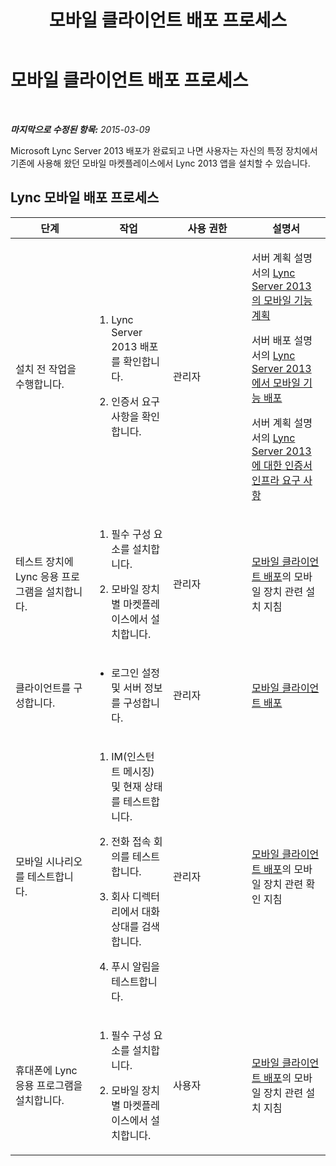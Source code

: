﻿---
title: 모바일 클라이언트 배포 프로세스
TOCTitle: 모바일 클라이언트 배포 프로세스
ms:assetid: 6498235b-2fa9-421d-bfa0-0ccc09508dbd
ms:mtpsurl: https://technet.microsoft.com/ko-kr/library/Hh690982(v=OCS.15)
ms:contentKeyID: 52056859
ms.date: 08/24/2015
mtps_version: v=OCS.15
ms.translationtype: HT
---

# 모바일 클라이언트 배포 프로세스

 

_**마지막으로 수정된 항목:** 2015-03-09_

Microsoft Lync Server 2013 배포가 완료되고 나면 사용자는 자신의 특정 장치에서 기존에 사용해 왔던 모바일 마켓플레이스에서 Lync 2013 앱을 설치할 수 있습니다.

## Lync 모바일 배포 프로세스


<table>
<colgroup>
<col style="width: 25%" />
<col style="width: 25%" />
<col style="width: 25%" />
<col style="width: 25%" />
</colgroup>
<thead>
<tr class="header">
<th>단계</th>
<th>작업</th>
<th>사용 권한</th>
<th>설명서</th>
</tr>
</thead>
<tbody>
<tr class="odd">
<td><p>설치 전 작업을 수행합니다.</p></td>
<td><ol>
<li><p>Lync Server 2013 배포를 확인합니다.</p></li>
<li><p>인증서 요구 사항을 확인합니다.</p></li>
</ol></td>
<td><p>관리자</p></td>
<td><p>서버 계획 설명서의 <a href="lync-server-2013-planning-for-mobility.md">Lync Server 2013의 모바일 기능 계획</a></p>
<p>서버 배포 설명서의 <a href="lync-server-2013-deploying-mobility.md">Lync Server 2013에서 모바일 기능 배포</a></p>
<p>서버 계획 설명서의 <a href="lync-server-2013-certificate-infrastructure-requirements.md">Lync Server 2013에 대한 인증서 인프라 요구 사항</a></p></td>
</tr>
<tr class="even">
<td><p>테스트 장치에 Lync 응용 프로그램을 설치합니다.</p></td>
<td><ol>
<li><p>필수 구성 요소를 설치합니다.</p></li>
<li><p>모바일 장치별 마켓플레이스에서 설치합니다.</p></li>
</ol></td>
<td><p>관리자</p></td>
<td><p><a href="lync-server-2013-deploying-mobile-clients.md">모바일 클라이언트 배포</a>의 모바일 장치 관련 설치 지침</p></td>
</tr>
<tr class="odd">
<td><p>클라이언트를 구성합니다.</p></td>
<td><ul>
<li><p>로그인 설정 및 서버 정보를 구성합니다.</p></li>
</ul></td>
<td><p>관리자</p></td>
<td><p><a href="lync-server-2013-deploying-mobile-clients.md">모바일 클라이언트 배포</a></p></td>
</tr>
<tr class="even">
<td><p>모바일 시나리오를 테스트합니다.</p></td>
<td><ol>
<li><p>IM(인스턴트 메시징) 및 현재 상태를 테스트합니다.</p></li>
<li><p>전화 접속 회의를 테스트합니다.</p></li>
<li><p>회사 디렉터리에서 대화 상대를 검색합니다.</p></li>
<li><p>푸시 알림을 테스트합니다.</p></li>
</ol></td>
<td><p>관리자</p></td>
<td><p><a href="lync-server-2013-deploying-mobile-clients.md">모바일 클라이언트 배포</a>의 모바일 장치 관련 확인 지침</p></td>
</tr>
<tr class="odd">
<td><p>휴대폰에 Lync 응용 프로그램을 설치합니다.</p></td>
<td><ol>
<li><p>필수 구성 요소를 설치합니다.</p></li>
<li><p>모바일 장치별 마켓플레이스에서 설치합니다.</p></li>
</ol></td>
<td><p>사용자</p></td>
<td><p><a href="lync-server-2013-deploying-mobile-clients.md">모바일 클라이언트 배포</a>의 모바일 장치 관련 설치 지침</p></td>
</tr>
</tbody>
</table>

